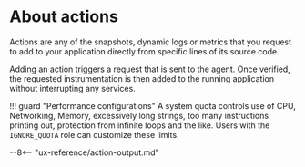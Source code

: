 # About actions

Actions are any of the snapshots, dynamic logs or metrics that you request to add to your application directly from specific lines of its source code. 

Adding an action triggers a request that is sent to the agent. Once verified, the requested instrumentation is then added to the running application without interrupting any services.

!!! guard "Performance configurations"
     A system quota controls use of CPU, Networking, Memory, excessively long strings, too many instructions printing out, protection from infinite loops and the like. Users with the `IGNORE_QUOTA` role can customize these limits. 


--8<-- "ux-reference/action-output.md"






